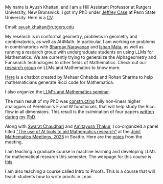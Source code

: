 My name is Ayush Khaitan, and I am a Hill Assistant Professor at Rutgers University, New Brunswick. I got my PhD under [Jeffrey Case](https://sites.google.com/view/jeffreyscase) at Penn State University. Here is a [CV](New_CV1.pdf). 

Email: ayush.khaitan@rutgers.edu

My research is in conformal geometry, problems in geometry and combinatorics, as well as AI4Math. In particular, I am working on problems in combinatorics with [Bhargav Narayanan](https://sites.math.rutgers.edu/~narayanan/) and [Ishan Mata](https://sites.google.com/site/ishanmata), as well as running a research group with undergraduate students on using LLMs for Mathematics. We are currently trying to generalize the Alphageometry and Funsearch technologies to other fields of Mathematics. Check out our [research group](llmath.html) on LLMs and Mathematics to know more. 

[Here](https://ricci-website.vercel.app) is a chatbot created by Mehaer Chhabda and Rohan Sharma to help mathematicians generate Ricci code for Mathematica.

I also organize the [LLM's and Mathematics seminar](seminar.html). 

The main result of my PhD was [constructing](https://arxiv.org/pdf/2308.02061) fully non-linear higher analogues of Perelman's F and W functionals, that will help study the Ricci flow in all dimensions. This result is the culmination of four papers [written](https://arxiv.org/abs/2202.11153) [during](https://arxiv.org/pdf/2203.04719) [my](https://arxiv.org/pdf/2205.06018) [PhD](https://arxiv.org/pdf/2308.02061). 

Along with [Swarat Chaudhari](https://www.cs.utexas.edu/~swarat/) and [Amitayush Thakur](https://amit9oct.github.io), I co-organized a panel titled ["The use of AI tools to aid Mathematics research"](https://ayushkhaitanrutgers.github.io/ai-tools-jmm) at the [Joint Mathematics Meetings, 2025](https://jointmathematicsmeetings.org/jmm) in Seattle. Here are the [notes](jmm.html) from the meeting. 

I am teaching a graduate course in machine learning and developing LLMs for mathematical research this semester. The webpage for this course is [this](math_for_ai.html).

I am also teaching a course called Intro to Proofs. This is a course that will teach students how to write proofs in Lean. 
